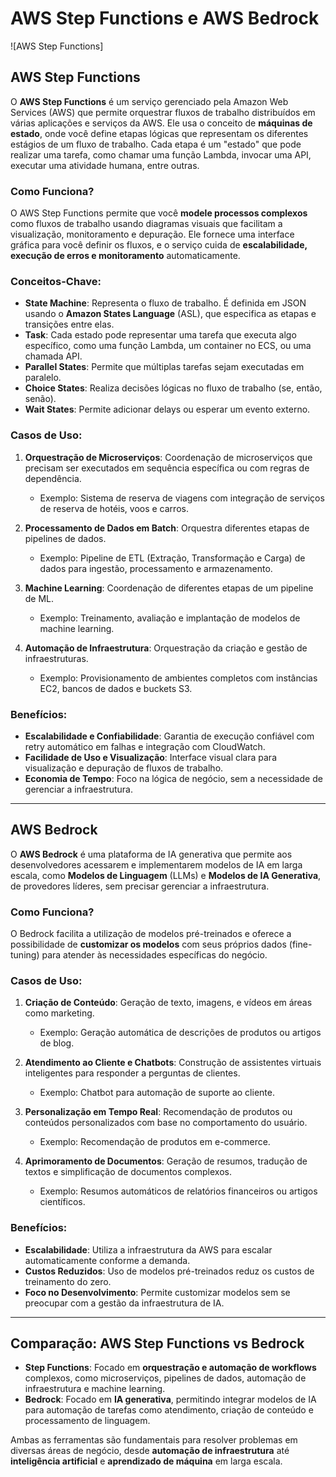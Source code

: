 # AWS Step Functions e AWS Bedrock
![AWS Step Functions]
## AWS Step Functions

O **AWS Step Functions** é um serviço gerenciado pela Amazon Web Services (AWS) que permite orquestrar fluxos de trabalho distribuídos em várias aplicações e serviços da AWS. Ele usa o conceito de **máquinas de estado**, onde você define etapas lógicas que representam os diferentes estágios de um fluxo de trabalho. Cada etapa é um "estado" que pode realizar uma tarefa, como chamar uma função Lambda, invocar uma API, executar uma atividade humana, entre outras.

### Como Funciona?

O AWS Step Functions permite que você **modele processos complexos** como fluxos de trabalho usando diagramas visuais que facilitam a visualização, monitoramento e depuração. Ele fornece uma interface gráfica para você definir os fluxos, e o serviço cuida de **escalabilidade, execução de erros e monitoramento** automaticamente.

### Conceitos-Chave:

- **State Machine**: Representa o fluxo de trabalho. É definida em JSON usando o **Amazon States Language** (ASL), que especifica as etapas e transições entre elas.
- **Task**: Cada estado pode representar uma tarefa que executa algo específico, como uma função Lambda, um container no ECS, ou uma chamada API.
- **Parallel States**: Permite que múltiplas tarefas sejam executadas em paralelo.
- **Choice States**: Realiza decisões lógicas no fluxo de trabalho (se, então, senão).
- **Wait States**: Permite adicionar delays ou esperar um evento externo.

### Casos de Uso:

1. **Orquestração de Microserviços**: Coordenação de microserviços que precisam ser executados em sequência específica ou com regras de dependência.
    - Exemplo: Sistema de reserva de viagens com integração de serviços de reserva de hotéis, voos e carros.
    
2. **Processamento de Dados em Batch**: Orquestra diferentes etapas de pipelines de dados.
    - Exemplo: Pipeline de ETL (Extração, Transformação e Carga) de dados para ingestão, processamento e armazenamento.

3. **Machine Learning**: Coordenação de diferentes etapas de um pipeline de ML.
    - Exemplo: Treinamento, avaliação e implantação de modelos de machine learning.

4. **Automação de Infraestrutura**: Orquestração da criação e gestão de infraestruturas.
    - Exemplo: Provisionamento de ambientes completos com instâncias EC2, bancos de dados e buckets S3.

### Benefícios:

- **Escalabilidade e Confiabilidade**: Garantia de execução confiável com retry automático em falhas e integração com CloudWatch.
- **Facilidade de Uso e Visualização**: Interface visual clara para visualização e depuração de fluxos de trabalho.
- **Economia de Tempo**: Foco na lógica de negócio, sem a necessidade de gerenciar a infraestrutura.

---

## AWS Bedrock

O **AWS Bedrock** é uma plataforma de IA generativa que permite aos desenvolvedores acessarem e implementarem modelos de IA em larga escala, como **Modelos de Linguagem** (LLMs) e **Modelos de IA Generativa**, de provedores líderes, sem precisar gerenciar a infraestrutura.

### Como Funciona?

O Bedrock facilita a utilização de modelos pré-treinados e oferece a possibilidade de **customizar os modelos** com seus próprios dados (fine-tuning) para atender às necessidades específicas do negócio.

### Casos de Uso:

1. **Criação de Conteúdo**: Geração de texto, imagens, e vídeos em áreas como marketing.
    - Exemplo: Geração automática de descrições de produtos ou artigos de blog.

2. **Atendimento ao Cliente e Chatbots**: Construção de assistentes virtuais inteligentes para responder a perguntas de clientes.
    - Exemplo: Chatbot para automação de suporte ao cliente.

3. **Personalização em Tempo Real**: Recomendação de produtos ou conteúdos personalizados com base no comportamento do usuário.
    - Exemplo: Recomendação de produtos em e-commerce.

4. **Aprimoramento de Documentos**: Geração de resumos, tradução de textos e simplificação de documentos complexos.
    - Exemplo: Resumos automáticos de relatórios financeiros ou artigos científicos.

### Benefícios:

- **Escalabilidade**: Utiliza a infraestrutura da AWS para escalar automaticamente conforme a demanda.
- **Custos Reduzidos**: Uso de modelos pré-treinados reduz os custos de treinamento do zero.
- **Foco no Desenvolvimento**: Permite customizar modelos sem se preocupar com a gestão da infraestrutura de IA.

---

## Comparação: AWS Step Functions vs Bedrock

- **Step Functions**: Focado em **orquestração e automação de workflows** complexos, como microserviços, pipelines de dados, automação de infraestrutura e machine learning.
- **Bedrock**: Focado em **IA generativa**, permitindo integrar modelos de IA para automação de tarefas como atendimento, criação de conteúdo e processamento de linguagem.

Ambas as ferramentas são fundamentais para resolver problemas em diversas áreas de negócio, desde **automação de infraestrutura** até **inteligência artificial** e **aprendizado de máquina** em larga escala.
